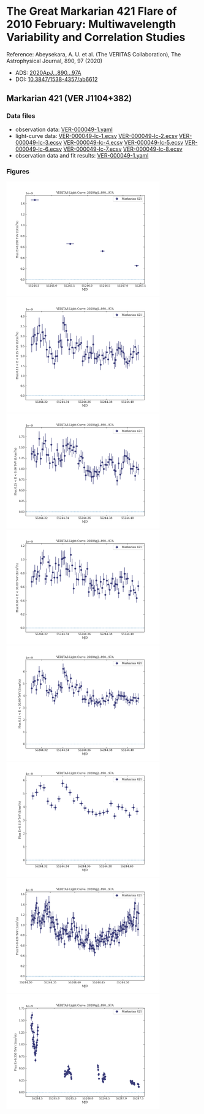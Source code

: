 # The Great Markarian 421 Flare of 2010 February: Multiwavelength Variability and Correlation Studies

Reference:
Abeysekara, A. U. et al. (The VERITAS Collaboration), The Astrophysical Journal, 890, 97 (2020)

- ADS: [2020ApJ...890...97A](http://adsabs.harvard.edu/abs/2020ApJ...890...97A)
- DOI: [10.3847/1538-4357/ab6612](https://doi.org/10.3847/1538-4357/ab6612)

## Markarian 421 (VER J1104+382)
### Data files

- observation data: [VER-000049-1.yaml](VER-000049-1.yaml)  
- light-curve data: [VER-000049-lc-1.ecsv](VER-000049-lc-1.ecsv)  [VER-000049-lc-2.ecsv](VER-000049-lc-2.ecsv)  [VER-000049-lc-3.ecsv](VER-000049-lc-3.ecsv)  [VER-000049-lc-4.ecsv](VER-000049-lc-4.ecsv)  [VER-000049-lc-5.ecsv](VER-000049-lc-5.ecsv)  [VER-000049-lc-6.ecsv](VER-000049-lc-6.ecsv)  [VER-000049-lc-7.ecsv](VER-000049-lc-7.ecsv)  [VER-000049-lc-8.ecsv](VER-000049-lc-8.ecsv)  
- observation data and fit results: [VER-000049-1.yaml](VER-000049-1.yaml)  


### Figures

<img src="figures/2020ApJ...890...97A-VER-49-1-lc.png" alt="drawing" width="400"/>
<img src="figures/2020ApJ...890...97A-VER-49-2-lc.png" alt="drawing" width="400"/>
<img src="figures/2020ApJ...890...97A-VER-49-3-lc.png" alt="drawing" width="400"/>
<img src="figures/2020ApJ...890...97A-VER-49-4-lc.png" alt="drawing" width="400"/>
<img src="figures/2020ApJ...890...97A-VER-49-5-lc.png" alt="drawing" width="400"/>
<img src="figures/2020ApJ...890...97A-VER-49-6-lc.png" alt="drawing" width="400"/>
<img src="figures/2020ApJ...890...97A-VER-49-7-lc.png" alt="drawing" width="400"/>
<img src="figures/2020ApJ...890...97A-VER-49-8-lc.png" alt="drawing" width="400"/>


